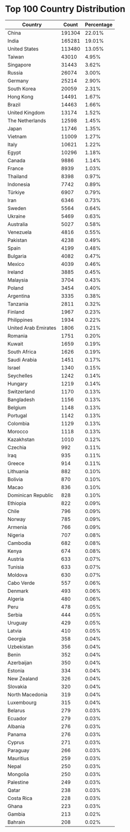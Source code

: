 # Top 100 Country Distribution
| Country | Count | Percentage |
|----|----|----|
| China | 191304 | 22.01% |
| India | 165281 | 19.01% |
| United States | 113480 | 13.05% |
| Taiwan | 43010 | 4.95% |
| Singapore | 31443 | 3.62% |
| Russia | 26074 | 3.00% |
| Germany | 25214 | 2.90% |
| South Korea | 20059 | 2.31% |
| Hong Kong | 14491 | 1.67% |
| Brazil | 14463 | 1.66% |
| United Kingdom | 13174 | 1.52% |
| The Netherlands | 12598 | 1.45% |
| Japan | 11746 | 1.35% |
| Vietnam | 11009 | 1.27% |
| Italy | 10621 | 1.22% |
| Egypt | 10296 | 1.18% |
| Canada | 9886 | 1.14% |
| France | 8939 | 1.03% |
| Thailand | 8398 | 0.97% |
| Indonesia | 7742 | 0.89% |
| Türkiye | 6907 | 0.79% |
| Iran | 6346 | 0.73% |
| Sweden | 5564 | 0.64% |
| Ukraine | 5469 | 0.63% |
| Australia | 5027 | 0.58% |
| Venezuela | 4816 | 0.55% |
| Pakistan | 4238 | 0.49% |
| Spain | 4199 | 0.48% |
| Bulgaria | 4082 | 0.47% |
| Mexico | 4039 | 0.46% |
| Ireland | 3885 | 0.45% |
| Malaysia | 3704 | 0.43% |
| Poland | 3454 | 0.40% |
| Argentina | 3335 | 0.38% |
| Tanzania | 2811 | 0.32% |
| Finland | 1967 | 0.23% |
| Philippines | 1934 | 0.22% |
| United Arab Emirates | 1806 | 0.21% |
| Romania | 1751 | 0.20% |
| Kuwait | 1659 | 0.19% |
| South Africa | 1626 | 0.19% |
| Saudi Arabia | 1451 | 0.17% |
| Israel | 1340 | 0.15% |
| Seychelles | 1242 | 0.14% |
| Hungary | 1219 | 0.14% |
| Switzerland | 1170 | 0.13% |
| Bangladesh | 1156 | 0.13% |
| Belgium | 1148 | 0.13% |
| Portugal | 1142 | 0.13% |
| Colombia | 1129 | 0.13% |
| Morocco | 1118 | 0.13% |
| Kazakhstan | 1010 | 0.12% |
| Czechia | 992 | 0.11% |
| Iraq | 935 | 0.11% |
| Greece | 914 | 0.11% |
| Lithuania | 882 | 0.10% |
| Bolivia | 870 | 0.10% |
| Macao | 836 | 0.10% |
| Dominican Republic | 828 | 0.10% |
| Ethiopia | 822 | 0.09% |
| Chile | 796 | 0.09% |
| Norway | 785 | 0.09% |
| Armenia | 766 | 0.09% |
| Nigeria | 707 | 0.08% |
| Cambodia | 682 | 0.08% |
| Kenya | 674 | 0.08% |
| Austria | 633 | 0.07% |
| Tunisia | 633 | 0.07% |
| Moldova | 630 | 0.07% |
| Cabo Verde | 557 | 0.06% |
| Denmark | 493 | 0.06% |
| Algeria | 480 | 0.06% |
| Peru | 478 | 0.05% |
| Serbia | 444 | 0.05% |
| Uruguay | 429 | 0.05% |
| Latvia | 410 | 0.05% |
| Georgia | 358 | 0.04% |
| Uzbekistan | 356 | 0.04% |
| Benin | 352 | 0.04% |
| Azerbaijan | 350 | 0.04% |
| Estonia | 334 | 0.04% |
| New Zealand | 326 | 0.04% |
| Slovakia | 320 | 0.04% |
| North Macedonia | 319 | 0.04% |
| Luxembourg | 315 | 0.04% |
| Belarus | 279 | 0.03% |
| Ecuador | 279 | 0.03% |
| Albania | 276 | 0.03% |
| Panama | 276 | 0.03% |
| Cyprus | 271 | 0.03% |
| Paraguay | 266 | 0.03% |
| Mauritius | 259 | 0.03% |
| Nepal | 250 | 0.03% |
| Mongolia | 250 | 0.03% |
| Palestine | 249 | 0.03% |
| Qatar | 238 | 0.03% |
| Costa Rica | 228 | 0.03% |
| Ghana | 223 | 0.03% |
| Gambia | 213 | 0.02% |
| Bahrain | 208 | 0.02% |
